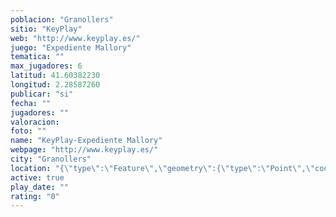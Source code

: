 ```yaml
---
poblacion: "Granollers"
sitio: "KeyPlay"
web: "http://www.keyplay.es/"
juego: "Expediente Mallory"
tematica: ""
max_jugadores: 6
latitud: 41.60382230
longitud: 2.28587260
publicar: "si"
fecha: ""
jugadores: ""
valoracion: 
foto: ""
name: "KeyPlay-Expediente Mallory"
webpage: "http://www.keyplay.es/"
city: "Granollers"
location: "{\"type\":\"Feature\",\"geometry\":{\"type\":\"Point\",\"coordinates\":[2.2858726,41.6038223]}}"
active: true
play_date: ""
rating: "0"
---
```

